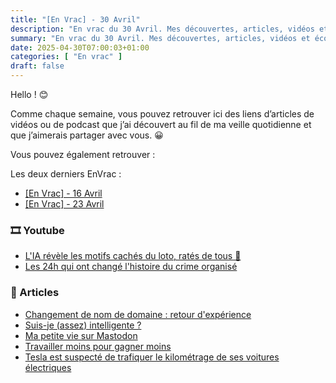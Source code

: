 ```yaml
---
title: "[En Vrac] - 30 Avril"
description: "En vrac du 30 Avril. Mes découvertes, articles, vidéos et écoute qui m'ont intéressé et que je veux partager."
summary: "En vrac du 30 Avril. Mes découvertes, articles, vidéos et écoute qui m'ont intéressé et que je veux partager."
date: 2025-04-30T07:00:03+01:00
categories: [ "En vrac" ]
draft: false
---
```


Hello ! 😊

Comme chaque semaine, vous pouvez retrouver ici des liens d’articles de vidéos ou de podcast que j’ai découvert au fil de ma veille quotidienne et que j’aimerais partager avec vous. 😀

Vous pouvez également retrouver :

Les deux derniers EnVrac :
  - [[En Vrac] - 16 Avril](https://blog.victorprouff.fr/en-vracs/2025-04-16-envrac/)
  - [[En Vrac] - 23 Avril](https://blog.victorprouff.fr/en-vracs/2025-04-23-envrac/)

### 🎞️ Youtube
- [L'IA révèle les motifs cachés du loto, ratés de tous 🤯](https://www.youtube.com/watch?v=WOcsdYnjuZM)
- [Les 24h qui ont changé l'histoire du crime organisé](https://www.youtube.com/watch?v=ag6-52_1SDA)
### 📖 Articles
- [Changement de nom de domaine : retour d'expérience](https://eventuallycoding.com/2025/04/brand-migration)
- [Suis-je (assez) intelligente ?](https://blogz.zaclys.com/depuis-les-gorces/suis-je-assez-intelligente)
- [Ma petite vie sur Mastodon](https://blogz.zaclys.com/depuis-les-gorces/ma-petite-vie-sur-mastodon)
- [Travailler moins pour gagner moins](https://blogz.zaclys.com/depuis-les-gorces/travailler-moins-pour-gagner-moins)
- [Tesla est suspecté de trafiquer le kilométrage de ses voitures électriques](https://www.numerama.com/vroom/1950735-tesla-est-suspecte-de-trafiquer-le-kilometrage-de-ses-voitures-electriques.html)
